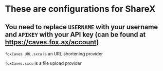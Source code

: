# These are configurations for ShareX

## You need to replace `USERNAME` with your username and `APIKEY` with your API key (can be found at https://caves.fox.ax/account)

`foxCaves URL.sxcu` is an URL shortening provider

`foxCaves.sxcu` is a file upload provider
